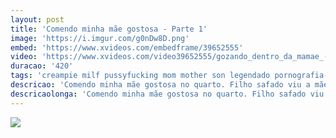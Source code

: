 ```yaml
---
layout: post
title: 'Comendo minha mãe gostosa - Parte 1'
image: 'https://i.imgur.com/g0nDw8D.png'
embed: 'https://www.xvideos.com/embedframe/39652555'
video: 'https://www.xvideos.com/video39652555/gozando_dentro_da_mamae_-_parte_1_completo_no_blog_http_zipansion.com_20123111_blog_'
duracao: '420'
tags: 'creampie milf pussyfucking mom mother son legendado pornografia-em-portugues legendacomprono'
descricao: 'Comendo minha mãe gostosa no quarto. Filho safado viu a mãe pelada no banheiro e não aguentou ficar sem foder ela gostoso.'
descricaolonga: 'Comendo minha mãe gostosa no quarto. Filho safado viu a mãe pelada no banheiro e não aguentou ficar sem foder ela gostoso. Aproveitou o momento para pedir um favorzinho especial que a mãe não conseguiu recusar.'
---
```

<a href="{{ page.url | prepend: site.baseurl | prepend: site.url }}"><img src="{{ page.image }}" /></a>
